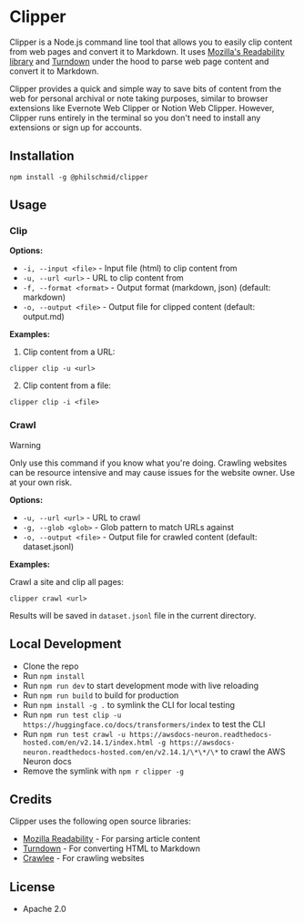 # Clipper

Clipper is a Node.js command line tool that allows you to easily clip content from web pages and convert it to Markdown. It uses [Mozilla's Readability library](https://github.com/mozilla/readability) and [Turndown](https://github.com/mixmark-io/turndown) under the hood to parse web page content and convert it to Markdown.

Clipper provides a quick and simple way to save bits of content from the web for personal archival or note taking purposes, similar to browser extensions like Evernote Web Clipper or Notion Web Clipper. However, Clipper runs entirely in the terminal so you don't need to install any extensions or sign up for accounts.

## Installation

```
npm install -g @philschmid/clipper
```

## Usage

### Clip

**Options:**

- `-i, --input <file>` - Input file (html) to clip content from
- `-u, --url <url>` - URL to clip content from
- `-f, --format <format>` - Output format (markdown, json) (default: markdown)
- `-o, --output <file>` - Output file for clipped content (default: output.md)


**Examples:**

1. Clip content from a URL:

```
clipper clip -u <url>
```

2. Clip content from a file:

```
clipper clip -i <file>
```

### Crawl 

> [!WARNING]  
> Only use this command if you know what you're doing. Crawling websites can be resource intensive and may cause issues for the website owner. Use at your own risk.

**Options:**

- `-u, --url <url>` - URL to crawl
- `-g, --glob <glob>` - Glob pattern to match URLs against
- `-o, --output <file>` - Output file for crawled content (default: dataset.jsonl)

**Examples:**

Crawl a site and clip all pages:

```
clipper crawl <url>
```

Results will be saved in `dataset.jsonl` file in the current directory.


## Local Development

- Clone the repo
- Run `npm install`
- Run `npm run dev` to start development mode with live reloading
- Run `npm run build` to build for production
- Run `npm install -g .` to symlink the CLI for local testing
- Run `npm run test clip -u https://huggingface.co/docs/transformers/index` to test the CLI
- Run `npm run test crawl -u https://awsdocs-neuron.readthedocs-hosted.com/en/v2.14.1/index.html -g https://awsdocs-neuron.readthedocs-hosted.com/en/v2.14.1/\*\*/\*` to crawl the AWS Neuron docs
- Remove the symlink with `npm r clipper -g`
## Credits

Clipper uses the following open source libraries:

- [Mozilla Readability](https://github.com/mozilla/readability) - For parsing article content
- [Turndown](https://github.com/mixmark-io/turndown) - For converting HTML to Markdown  
- [Crawlee](https://crawlee.dev/) - For crawling websites

## License

* Apache 2.0
